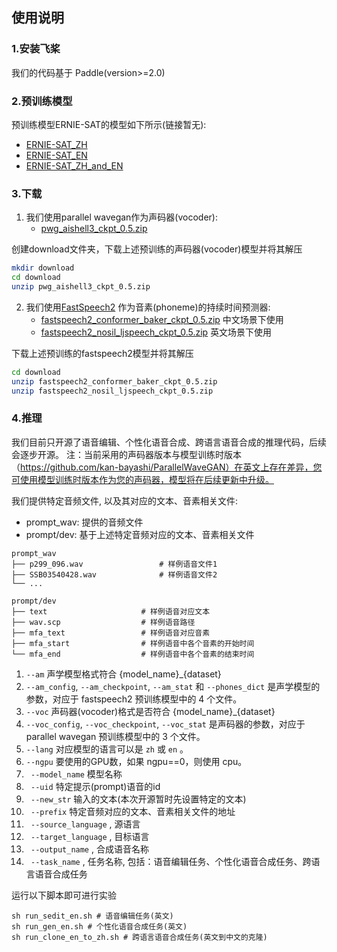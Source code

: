 
## 使用说明

### 1.安装飞桨

我们的代码基于 Paddle(version>=2.0)


### 2.预训练模型
预训练模型ERNIE-SAT的模型如下所示(链接暂无):
- [ERNIE-SAT_ZH](https://ernie-github.cdn.bcebos.com/model-ernie-sat-base-zh.tar.gz) 
- [ERNIE-SAT_EN](https://ernie-github.cdn.bcebos.com/model-ernie-sat-base-en.tar.gz)  
- [ERNIE-SAT_ZH_and_EN](https://ernie-github.cdn.bcebos.com/model-ernie-sat-base-zh_en.tar.gz) 


### 3.下载

1. 我们使用parallel wavegan作为声码器(vocoder): 
    - [pwg_aishell3_ckpt_0.5.zip](https://paddlespeech.bj.bcebos.com/Parakeet/released_models/pwgan/pwg_aishell3_ckpt_0.5.zip)  

创建download文件夹，下载上述预训练的声码器(vocoder)模型并将其解压

```bash
mkdir download
cd download
unzip pwg_aishell3_ckpt_0.5.zip
```

 2. 我们使用[FastSpeech2](https://arxiv.org/abs/2006.04558) 作为音素(phoneme)的持续时间预测器:
    - [fastspeech2_conformer_baker_ckpt_0.5.zip](https://paddlespeech.bj.bcebos.com/Parakeet/released_models/fastspeech2/fastspeech2_conformer_baker_ckpt_0.5.zip)  中文场景下使用 
    - [fastspeech2_nosil_ljspeech_ckpt_0.5.zip](https://paddlespeech.bj.bcebos.com/Parakeet/released_models/fastspeech2/fastspeech2_nosil_ljspeech_ckpt_0.5.zip)  英文场景下使用

 下载上述预训练的fastspeech2模型并将其解压

```bash
cd download
unzip fastspeech2_conformer_baker_ckpt_0.5.zip
unzip fastspeech2_nosil_ljspeech_ckpt_0.5.zip
```

### 4.推理

我们目前只开源了语音编辑、个性化语音合成、跨语言语音合成的推理代码，后续会逐步开源。
注：当前采用的声码器版本与模型训练时版本（https://github.com/kan-bayashi/ParallelWaveGAN）在英文上存在差异，您可使用模型训练时版本作为您的声码器，模型将在后续更新中升级。

我们提供特定音频文件, 以及其对应的文本、音素相关文件:
- prompt_wav: 提供的音频文件
- prompt/dev: 基于上述特定音频对应的文本、音素相关文件


```text
prompt_wav
├── p299_096.wav                 # 样例语音文件1
├── SSB03540428.wav              # 样例语音文件2
└── ...
```

```text
prompt/dev
├── text                     # 样例语音对应文本
├── wav.scp                  # 样例语音路径
├── mfa_text                 # 样例语音对应音素
├── mfa_start                # 样例语音中各个音素的开始时间
└── mfa_end                  # 样例语音中各个音素的结束时间
```
1. `--am` 声学模型格式符合 {model_name}_{dataset}
2. `--am_config`, `--am_checkpoint`, `--am_stat` 和 `--phones_dict` 是声学模型的参数，对应于 fastspeech2 预训练模型中的 4 个文件。
3. `--voc` 声码器(vocoder)格式是否符合 {model_name}_{dataset}
4. `--voc_config`, `--voc_checkpoint`, `--voc_stat` 是声码器的参数，对应于 parallel wavegan 预训练模型中的 3 个文件。
5. `--lang` 对应模型的语言可以是 `zh` 或 `en` 。
6. `--ngpu` 要使用的GPU数，如果 ngpu==0，则使用 cpu。
7. ` --model_name` 模型名称
8. ` --uid` 特定提示(prompt)语音的id
9. ` --new_str` 输入的文本(本次开源暂时先设置特定的文本)
10. ` --prefix` 特定音频对应的文本、音素相关文件的地址
11. ` --source_language` , 源语言
12. ` --target_language` , 目标语言
13. ` --output_name` , 合成语音名称
14. ` --task_name` , 任务名称, 包括：语音编辑任务、个性化语音合成任务、跨语言语音合成任务

运行以下脚本即可进行实验
```shell
sh run_sedit_en.sh # 语音编辑任务(英文) 
sh run_gen_en.sh # 个性化语音合成任务(英文)
sh run_clone_en_to_zh.sh # 跨语言语音合成任务(英文到中文的克隆)
```

